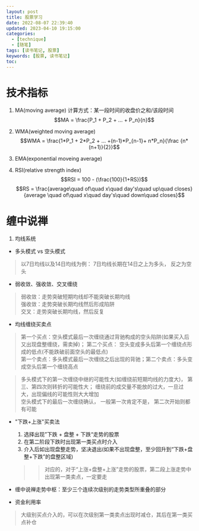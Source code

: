 ```yaml
---
layout: post
title: 股票学习
date: 2022-08-07 22:39:40
updated: 2023-04-10 19:15:00
categories:
  - [technique]
  - [随笔]
tags: [读书笔记, 股票]
keywords: [股票, 读书笔记]
toc:
---
```


# 技术指标
1. MA(moving average)
计算方式：某一段时间的收盘价之和/该段时间<br>
$$MA = \frac{P_1 + P_2 + ... + P_n}{n}$$

2. WMA(weighted moving average)
$$WMA = \frac{1*P_1 + 2*P_2 + ... +(n-1)*P_{n-1}+ n*P_n}{\frac
{n*(n+1)}{2}}$$

3. EMA(exponential moveing average)

4. RSI(relative strength index)
$$RSI = 100 - (\frac{100}{1+RS})$$
$$RS = \frac{average\quad of\quad x\quad day's\quad up\quad closes}{average \quad of\quad x\quad day's\quad down\quad closes}$$


# 缠中说禅
1. 均线系统
- 多头模式 vs 空头模式
> 以7日均线以及14日均线为例： 7日均线长期在14日之上为多头， 反之为空头

- 弱收敛、强收敛、交叉缠绕
> 弱收敛：走势突破短期均线却不能突破长期均线<br>
> 强收敛：走势突破长期均线然后形成陷阱<br>
> 交叉：走势突破长期均线，然后反复<br>
<!-- more -->
- 均线缠绕买卖点
> 第一个买点：空头模式最后一次缠绕通过背驰构成的空头陷阱(如果买入后又出现盘整缠绕，需卖掉)； 第二个买点： 空头变成多头后第一个缠绕点形成的低点(不能跌破前面空头的最低点)<br>
> 第一个卖点：多头模式最后一次缠绕之后出现的背驰；第二个卖点：多头变成空头后第一个缠绕高点<br>

> 多头模式下的第一次缠绕中继的可能性大(如缠绕前短期均线的力度大)， 第三、第四次则转折的可能性大； 缠绕前的成交量不能放的过大，一旦过大，出现偏线的可能性则大大增加<br>
> 空头模式下的最后一次缠绕确认， 一般第一次肯定不是， 第二次开始则都有可能

- "下跌+上涨"买卖法<br>
  1. 选择出现”下跌 + 盘整 + 下跌“走势的股票
  2. 在第二阶段下跌时出现第一类买点时介入
  3. 介入后如出现盘整走势，坚决退出(如果不出现盘整，至少回升到“下跌+盘整+下跌”的盘整区域)

  >> 对应的，对于“上涨+盘整+上涨”走势的股票，第二段上涨走势中出现第一类卖点，一定要走


- 缠中说禅走势中枢：至少三个连续次级别的走势类型所重叠的部分

- 资金利用率
> 大级别买点介入的，可以在次级别第一类卖点出现时减仓，其后在第一类买点补仓




